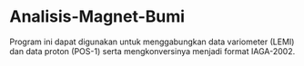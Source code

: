 # Analisis-Magnet-Bumi

Program ini dapat digunakan untuk menggabungkan data variometer (LEMI) dan data proton (POS-1) serta mengkonversinya menjadi format IAGA-2002.
